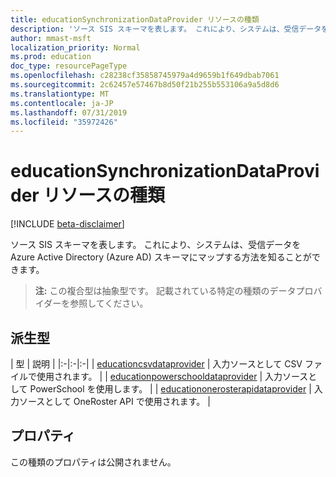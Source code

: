 ```yaml
---
title: educationSynchronizationDataProvider リソースの種類
description: 'ソース SIS スキーマを表します。 これにより、システムは、受信データを Azure Active Directory (Azure AD) スキーマにマップする方法を知ることができます。 '
author: mmast-msft
localization_priority: Normal
ms.prod: education
doc_type: resourcePageType
ms.openlocfilehash: c28238cf35858745979a4d9659b1f649dbab7061
ms.sourcegitcommit: 2c62457e57467b8d50f21b255b553106a9a5d8d6
ms.translationtype: MT
ms.contentlocale: ja-JP
ms.lasthandoff: 07/31/2019
ms.locfileid: "35972426"
---
```

# <a name="educationsynchronizationdataprovider-resource-type"></a>educationSynchronizationDataProvider リソースの種類

[!INCLUDE [beta-disclaimer](../../includes/beta-disclaimer.md)]

ソース SIS スキーマを表します。 これにより、システムは、受信データを Azure Active Directory (Azure AD) スキーマにマップする方法を知ることができます。

> **注:** この複合型は抽象型です。 記載されている特定の種類のデータプロバイダーを参照してください。

## <a name="derived-types"></a>派生型
| 型 | 説明 |
|:-|:-|:-|
| [educationcsvdataprovider](educationcsvdataprovider.md) | 入力ソースとして CSV ファイルで使用されます。 |
| [educationpowerschooldataprovider](educationpowerschooldataprovider.md) | 入力ソースとして PowerSchool を使用します。 |
| [educationonerosterapidataprovider](educationonerosterapidataprovider.md) | 入力ソースとして OneRoster API で使用されます。 |

## <a name="properties"></a>プロパティ

この種類のプロパティは公開されません。
